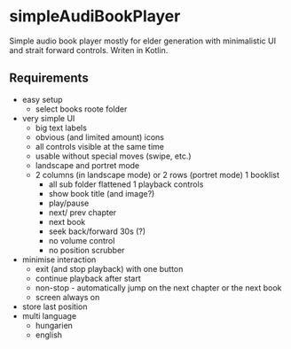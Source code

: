 # simpleAudiBookPlayer
Simple audio book player mostly for elder generation with minimalistic UI and strait forward controls. Writen in Kotlin.

## Requirements

- easy setup
  - select books roote folder
- very simple UI
  - big text labels
  - obvious (and limited amount) icons
  - all controls visible at the same time
  - usable without special moves (swipe, etc.)
  - landscape and portret mode
  - 2 columns (in landscape mode) or 2 rows (portret mode)
    1 booklist
      - all sub folder flattened
    1 playback controls
      - show book title (and image?)
      - play/pause
      - next/ prev chapter
      - next book
      - seek back/forward 30s (?)
      - no volume control
      - no position scrubber
- minimise interaction
  - exit (and stop playback) with one button
  - continue playback after start
  - non-stop - automatically jump on the next chapter or the next book
  - screen always on
- store last position
- multi language
  - hungarien
  - english
